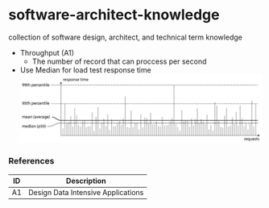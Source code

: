 # software-architect-knowledge
 collection of software design, architect, and technical term knowledge

- Throughput (A1)
  - The number of record that can proccess per second
- Use Median for load test response time
![](image.png)

### References
| ID  | Description                       |
| --- | --------------------------------- |
| A1  | Design Data Intensive Applications |
